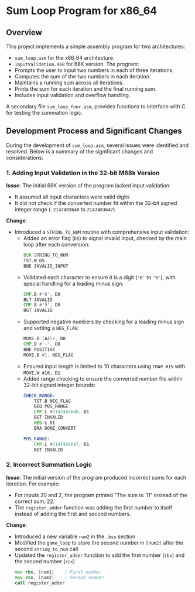 # Sum Loop Program for x86_64

## Overview

This project implements a simple assembly program for two architectures:
- `sum_loop.asm` for the x86_64 architecture.
- `InputValidation.X68` for 68K version.
The program:
- Prompts the user to input two numbers in each of three iterations.
- Computes the sum of the two numbers in each iteration.
- Maintains a running sum across all iterations.
- Prints the sum for each iteration and the final running sum.
- Includes input validation and overflow handling.

A secondary file `sum_loop_func.asm`, provides functions to interface with C for testing the summation logic.

## Development Process and Significant Changes

During the development of `sum_loop.asm`, several issues were identified and resolved. Below is a summary of the significant changes and considerations:
### 1. Adding Input Validation in the 32-bit M68k Version
**Issue**: The initial 68K version of the program lacked input validation:
- It assumed all input characters were valid digits
- It did not check if the converted number fit within the 32-bit signed integer range (`-2147483648` to `2147483647`)

**Change**:
- Introduced a `STRING_TO_NUM` routine with comprehensive input validation:
  - Added an error flag (`D5`) to signal invalid input, checked by the main loop after each conversion:
    ```asm
    BSR STRING_TO_NUM
    TST.W D5
    BNE INVALID_INPUT
    ```
  - Validated each character to ensure it is a digit (`'0'` to `'9'`), with special handling for a leading minus sign:
    ```asm
    CMP.B #'0', D0
    BLT INVALID
    CMP.B #'9', D0
    BGT INVALID
    ```
  - Supported negative numbers by checking for a leading minus sign and setting a `NEG_FLAG`:
    ```asm
    MOVE.B (A2)+, D0
    CMP.B #'-', D0
    BNE POSITIVE
    MOVE.B #1, NEG_FLAG
    ```
  - Ensured input length is limited to 10 characters using `TRAP #15` with `MOVE.W #10, D1`
  - Added range checking to ensure the converted number fits within 32-bit signed integer bounds:
    ```asm
    CHECK_RANGE:
        TST.B NEG_FLAG
        BEQ POS_RANGE
        CMP.L #2147483648, D1
        BGT INVALID
        NEG.L D1
        BRA DONE_CONVERT

    POS_RANGE:
        CMP.L #2147483647, D1
        BGT INVALID
    ```
    
### 2. Incorrect Summation Logic
**Issue**: The initial version of the program produced incorrect sums for each iteration. For example:
- For inputs 20 and 2, the program printed "The sum is: 11" instead of the correct sum, 22.
- The `register_adder` function was adding the first number to itself instead of adding the first and second numbers.

**Change**:
- Introduced a new variable `num2` in the `.bss` section
- Modified the `game_loop` to store the second number in `[num2]` after the second `string_to_num` call
- Updated the `register_adder` function to add the first number (`rbx`) and the second number (`rcx`)
  ```asm
  mov rbx, [num1]    ; First number
  mov rcx, [num2]    ; Second number
  call register_adder
